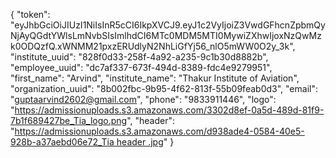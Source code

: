 {
"token": "eyJhbGciOiJIUzI1NiIsInR5cCI6IkpXVCJ9.eyJ1c2VyIjoiZ3VwdGFhcnZpbmQyNjAyQGdtYWlsLmNvbSIsImlhdCI6MTc0MDM5MTI0MywiZXhwIjoxNzQwMzk0ODQzfQ.xWNMM21pxzERUdlyN2NhLiGfYj56_nlO5mWW0O2y_3k",
"institute_uuid": "828f0d33-258f-4a92-a235-9c1b30d8882b",
"employee_uuid": "dc7af337-673f-494d-8389-fdc4e9279951",
"first_name": "Arvind",
"institute_name": "Thakur Institute of Aviation",
"organization_uuid": "8b002fbc-9b95-4f62-813f-55b09feab0d3",
"email": "guptaarvind2602@gmail.com",
"phone": "9833911446",
"logo": "https://admissionuploads.s3.amazonaws.com/3302d8ef-0a5d-489d-81f9-7b1f689427be_Tia_logo.png",
"header": "https://admissionuploads.s3.amazonaws.com/d938ade4-0584-40e5-928b-a37aebd06e72_Tia header .jpg"
}
